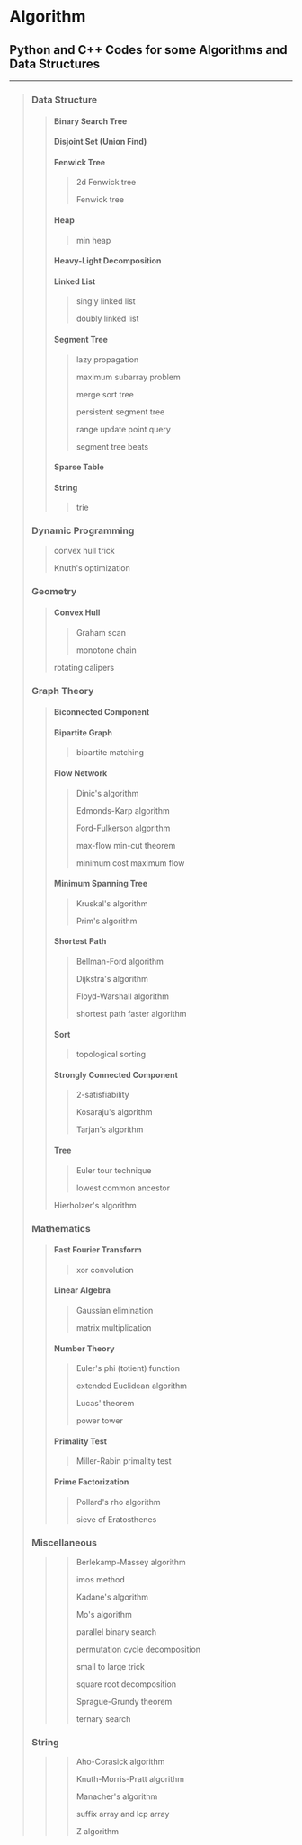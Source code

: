 # Algorithm
## Python and C++ Codes for some Algorithms and Data Structures
***
> ### Data Structure
> > #### Binary Search Tree
> > #### Disjoint Set (Union Find)
> > #### Fenwick Tree
> > > 2d Fenwick tree
> > > 
> > > Fenwick tree
> > #### Heap
> > > min heap
> > #### Heavy-Light Decomposition
> > #### Linked List
> > > singly linked list
> > > 
> > > doubly linked list
> > #### Segment Tree
> > > lazy propagation
> > >
> > > maximum subarray problem
> > > 
> > > merge sort tree
> > > 
> > > persistent segment tree
> > > 
> > > range update point query
> > > 
> > > segment tree beats
> > #### Sparse Table
> > #### String
> > > trie
>
> ### Dynamic Programming
> > convex hull trick
> >
> > Knuth's optimization
> ### Geometry
> > #### Convex Hull
> > > Graham scan
> > > 
> > > monotone chain
> > 
> > rotating calipers
> ### Graph Theory
> > #### Biconnected Component
> > #### Bipartite Graph
> > > bipartite matching
> > #### Flow Network
> > > Dinic's algorithm
> > > 
> > > Edmonds-Karp algorithm
> > > 
> > > Ford-Fulkerson algorithm
> > > 
> > > max-flow min-cut theorem
> > > 
> > > minimum cost maximum flow
> > #### Minimum Spanning Tree
> > > Kruskal's algorithm
> > > 
> > > Prim's algorithm
> > #### Shortest Path
> > > Bellman-Ford algorithm
> > > 
> > > Dijkstra's algorithm
> > > 
> > > Floyd-Warshall algorithm
> > > 
> > > shortest path faster algorithm
> > #### Sort
> > > topological sorting
> > #### Strongly Connected Component
> > > 2-satisfiability
> > > 
> > > Kosaraju's algorithm
> > > 
> > > Tarjan's algorithm
> > #### Tree
> > > Euler tour technique
> > > 
> > > lowest common ancestor
> >
> > Hierholzer's algorithm
> ### Mathematics
> > #### Fast Fourier Transform
> > > xor convolution
> > #### Linear Algebra
> > > Gaussian elimination
> > > 
> > > matrix multiplication
> > #### Number Theory
> > > Euler's phi (totient) function
> > > 
> > > extended Euclidean algorithm
> > > 
> > > Lucas' theorem
> > > 
> > > power tower
> > #### Primality Test
> > > Miller-Rabin primality test
> > #### Prime Factorization
> > > Pollard's rho algorithm
> > > 
> > > sieve of Eratosthenes
>
> ### Miscellaneous
> > > Berlekamp-Massey algorithm
> > > 
> > > imos method
> > > 
> > > Kadane's algorithm
> > > 
> > > Mo's algorithm
> > > 
> > > parallel binary search
> > > 
> > > permutation cycle decomposition
> > > 
> > > small to large trick
> > > 
> > > square root decomposition
> > > 
> > > Sprague-Grundy theorem
> > > 
> > > ternary search
>
> ### String
> > > Aho-Corasick algorithm
> > > 
> > > Knuth-Morris-Pratt algorithm
> > > 
> > > Manacher's algorithm
> > > 
> > > suffix array and lcp array
> > > 
> > > Z algorithm
